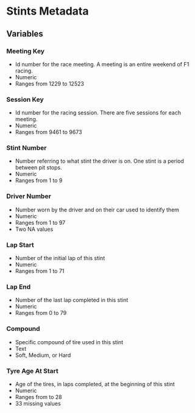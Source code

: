 
# Stints Metadata

## Variables

### Meeting Key
-   Id number for the race meeting. A meeting is an entire weekend of F1 racing.
-   Numeric
-   Ranges from 1229 to 12523

### Session Key
-   Id number for the racing session. There are five sessions for each meeting.
-   Numeric
-   Ranges from 9461 to 9673

### Stint Number
- Number referring to what stint the driver is on. One stint is a period between pit stops.
- Numeric
- Ranges from 1 to 9

### Driver Number

-   Number worn by the driver and on their car used to identify them
-   Numeric
-   Ranges from 1 to 97
- Two NA values

### Lap Start
- Number of the initial lap of this stint
- Numeric
- Ranges from 1 to 71

### Lap End
- Number of the last lap completed in this stint
- Numeric
- Ranges from 0 to 79

### Compound
- Specific compound of tire used in this stint
- Text
- Soft, Medium, or Hard

### Tyre Age At Start
- Age of the tires, in laps completed, at the beginning of this stint
- Numeric
- Ranges from to 28
- 33 missing values
